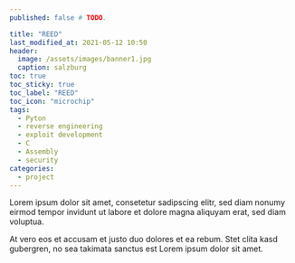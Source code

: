 ```yaml
---
published: false # TODO.

title: "REED"
last_modified_at: 2021-05-12 10:50
header:
  image: /assets/images/banner1.jpg
  caption: salzburg
toc: true
toc_sticky: true
toc_label: "REED"
toc_icon: "microchip"
tags:
  - Pyton
  - reverse engineering
  - exploit development
  - C
  - Assembly
  - security
categories:
  - project
---
```


Lorem ipsum dolor sit amet, consetetur sadipscing elitr, sed diam nonumy eirmod tempor invidunt ut labore et dolore magna aliquyam erat, sed diam voluptua.

At vero eos et accusam et justo duo dolores et ea rebum. Stet clita kasd gubergren, no sea takimata sanctus est Lorem ipsum dolor sit amet.

